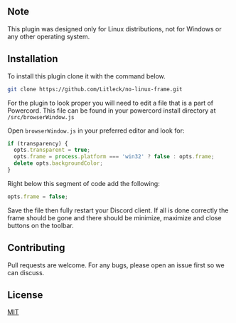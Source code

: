 ## Note
This plugin was designed only for Linux distributions, not for Windows or any other operating system.

## Installation
To install this plugin clone it with the command below.


```bash
git clone https://github.com/Litleck/no-linux-frame.git
```

For the plugin to look proper you will need to edit a file that is a part of Powercord. This file can be found in your powercord install directory at `/src/browserWindow.js`

Open `browserWindow.js` in your preferred editor and look for:

```js
if (transparency) {
  opts.transparent = true;
  opts.frame = process.platform === 'win32' ? false : opts.frame;
  delete opts.backgroundColor;
}
```

Right below this segment of code add the following:

```js
opts.frame = false;
```

Save the file then fully restart your Discord client. If all is done correctly the frame should be gone and there should be minimize, maximize and close buttons on the toolbar.

## Contributing
Pull requests are welcome. For any bugs, please open an issue first so we can discuss.

## License
[MIT](https://choosealicense.com/licenses/mit/)
